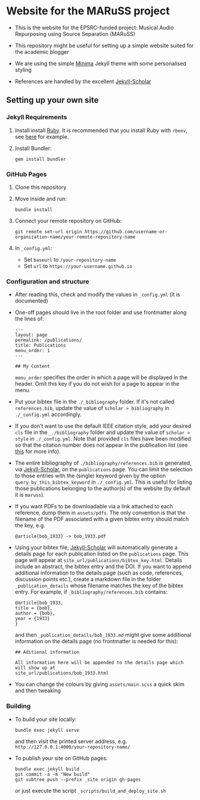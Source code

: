 # Website for the MARuSS project

- This is the website for the EPSRC-funded project: Musical Audio Repurposing using Source Separation (MARuSS)

- This repository might be useful for setting up a simple website suited for the academic blogger

- We are using the simple [Minima](https://github.com/jekyll/minima) Jekyll theme with some personalised styling

- References are handled by the excellent [Jekyll-Scholar](https://github.com/inukshuk/jekyll-scholar)

## Setting up your own site

### Jekyll Requirements

1. Install install [Ruby](https://www.ruby-lang.org/en/). It is recommended that
   you install Ruby with `rbenv`, see [here]( https://gorails.com/setup/ubuntu/16.04#ruby) for example.

2. Install Bundler:
    ```
    gem install bundler
    ```

### GitHub Pages

1. Clone this repository

2. Move inside and run:
    ```
    bundle install
    ```
3. Connect your remote repository on GitHub:
    ```
    git remote set-url origin https://github.com/username-or-organization-name/your-remote-repository-name
    ```

4. In `_config.yml`:
    - Set `baseurl` to `/your-repository-name`
    - Set `url` to `https://your-username.github.io`

### Configuration and structure

- After reading this, check and modify the values in `_config.yml` (it is documented)

- One-off pages should live in the root folder and use frontmatter along the
    lines of:
    ```
    ---
    layout: page
    permalink: /publications/
    title: Publications
    menu_order: 1
    ---

    ## My Content

    ```
    `menu_order` specifies the order in which a page will be displayed in the
    header. Omit this key if you do not wish for a page to appear in the menu.

- Put your bibtex file in the `./_bibliography` folder. If it's not called `references.bib`, update the value of `scholar > bibliography` in `./_config.yml` accordingly.

- If you don't want to use the default IEEE citation style, add your desired
    `cls` file in the `_./bibliography` folder and update the value of `scholar > style` in `./_config.yml`. Note that provided `cls` files have been modified so that the citation number does not appear in the publication list (see [this](https://techblog.lankes.org/2015/04/06/From-Wordpress-to-Jekyll/) for more info).

- The entire bibliography of `./bibliography/references.bib` is generated, via [Jekyll-Scholar](https://github.com/inukshuk/jekyll-scholar), on the `publications` page. You can limit the selection to those entries with the (single) keyword given by the option `query_by_this_bibtex_keyword` in `./_config.yml`. This is useful for listing those publications belonging to the author(s) of the website (by default it is `maruss`).

- If you want PDFs to be downloadable via a link attached to each reference, dump them in `assets/pdfs`. The only convention is that the filename of the PDF associated with a given bibtex entry should match the key, e.g.
    ```
    @article{bob_1933} -> bob_1933.pdf
    ```

- Using your bibtex file, [Jekyll-Scholar](https://github.com/inukshuk/jekyll-scholar) will automatically generate a details page for each publication listed on the `publications` page. This page will appear at `site_url/publications/bibtex_key.html`. Details include an abstract, the bibtex entry and the DOI. If you want to append additional information to the details page (such as code, references, discussion points etc.), create a markdown file in the folder `_publication_details` whose filename matches the key of the bibtex entry. For example, if `_bibliography/references.bib` contains:
    ```
    @article{bob_1933,
    title = {bob},
    author = {bob},
    year = {1933}
    }
    ```
    and then `_publication_details/bob_1933.md` might give some additional information
    on the details page (no frontmatter is needed for this):
    ```
    ## Aditional information

    All information here will be appended to the details page which will show up at
    site_url/publications/bob_1933.html
    ```

- You can change the colours by giving `assets/main.scss` a quick skim and then tweaking

### Building

- To build your site locally:
    ```
    bundle exec jekyll serve
    ```
    and then visit the printed server address, e.g. `http://127.0.0.1:4000/your-repository-name/`

- To publish your site on GitHub pages:
    ```
    bundle exec jekyll build
    git commit -a -m "New build"
    git subtree push --prefix _site origin gh-pages
    ```
    or just execute the script `_scripts/build_and_deploy_site.sh`

